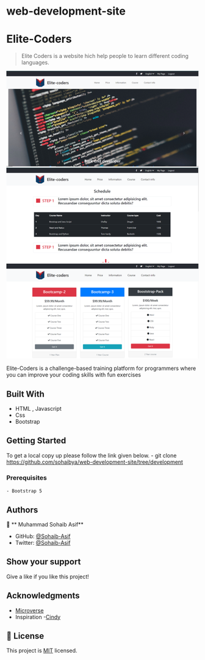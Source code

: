 # web-development-site

# Elite-Coders

> Elite Coders is a website hich help people to learn different coding languages.

![screenshot](/images/Screenshot-1.png)
![screenshot](/images/Screenshot-2.png)
![screenshot](/images/Screenshot-3.png)

Elite-Coders is a challenge-based training platform for programmers where you can improve your coding skills with fun exercises 

## Built With

- HTML , Javascript
- Css
- Bootstrap

<!-- ## Live Demo

[Live Demo Link](https://chrystalme.github.io/concert-hub/)
 -->

## Getting Started

To get a local copy up please follow the link given below.
      - git clone https://github.com/sohaibya/web-development-site/tree/development

### Prerequisites
    - Bootstrap 5


## Authors

👤 ** Muhammad Sohaib Asif**

- GitHub: [@Sohaib-Asif](https://github.com/sohaibya)
- Twitter: [@Sohaib-Asif](https://twitter.com/sohaibasif2019)



## Show your support

Give a like if you like this project!

## Acknowledgments

- [Microverse](https://microverse.com)
- Inspiration
    -[Cindy](https://behance.net/adagio07)

## 📝 License

This project is [MIT](https://mit-license.org) licensed.
